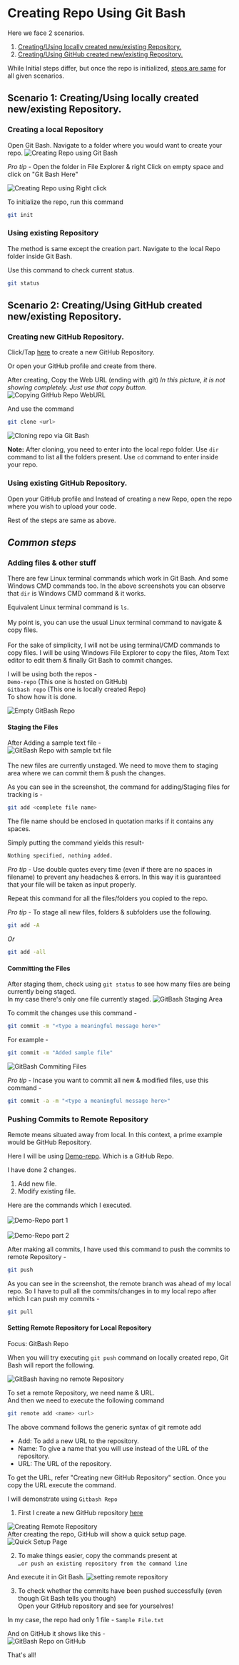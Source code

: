 # Creating Repo Using Git Bash

Here we face 2 scenarios.

1.  [Creating/Using locally created new/existing Repository.](#Scenario-1:-Creating/Using-locally-created-new/existing-Repository.)
2.  [Creating/Using GitHub created new/existing Repository.](#Scenario-2:-Creating/Using-GitHub-created-new/existing-Repository.)

While Initial steps differ, but once the repo is initialized, [steps are same](#Common-steps) for all given scenarios.

## Scenario 1: Creating/Using locally created new/existing Repository.

### Creating a local Repository

Open Git Bash.
Navigate to a folder where you would want to create your repo.
<img src="Assets/Creating_Repo_in_Git_Bash.png" alt="Creating Repo using Git Bash"  />

_Pro tip_ - Open the folder in File Explorer & right Click on empty space and click on "Git Bash Here"

![Creating Repo using Right click](Assets/Creating_Repo_in_Git_Bash_Using_Right_Click.png)

To initialize the repo, run this command

```bash
git init
```

### Using existing Repository

The method is same except the creation part. Navigate to the local Repo folder inside Git Bash.

Use this command to check current status.

```bash
git status
```

## Scenario 2: Creating/Using GitHub created new/existing Repository.

### Creating new GitHub Repository.

Click/Tap [here](www.github.com/new) to create a new GitHub Repository.

Or open your GitHub profile and create from there.

After creating, Copy the Web URL (ending with .git)
_In this picture, it is not showing completely. Just use that copy button._
![Copying GitHub Repo WebURL](Assets/Cloning_Repo_Into_Gd.png)

And use the command

```bash
git clone <url>
```

![Cloning repo via Git Bash](Assets/Git_Bash_Clone.png)

**Note:** After cloning, you need to enter into the local repo folder. Use `dir` command to list all the folders present. Use `cd` command to enter inside your repo.

### Using existing GitHub Repository.

Open your GitHub profile and Instead of creating a new Repo, open the repo where you wish to upload your code.<br>

Rest of the steps are same as above.<br>

## _Common steps_

### Adding files & other stuff

There are few Linux terminal commands which work in Git Bash. And some Windows CMD commands too. In the above screenshots you can observe that `dir` is Windows CMD command & it works. 

Equivalent Linux terminal command is `ls`. <br><br>
My point is, you can use the usual Linux terminal command to navigate & copy files.<br><br>
For the sake of simplicity, I will not be using terminal/CMD commands to copy files. I will be using Windows File Explorer to copy the files, Atom Text editor to edit them & finally Git Bash to commit changes.<br>

I will be using both the repos - <br>
`Demo-repo`  (This one is hosted on GitHub)<br>
`Gitbash repo` (This one is locally created Repo)<br>
To show how it is done.<br>

![Empty GitBash Repo](Assets/Empty_Gitbash_Repo.png)

#### Staging the Files

After Adding a sample text file -<br>
![GitBash Repo with sample txt file](Assets/Gbr_With_Sample_Txt.png)<br><br>
The new files are currently unstaged. We need to move them to staging area where we can commit them & push the changes.<br>

As you can see in the screenshot, the command for adding/Staging files for tracking is -<br>

```bash
git add <complete file name>
```

The file name should be enclosed in quotation marks if it contains any spaces.

Simply putting the command yields this result-<br>

```bash
Nothing specified, nothing added.
```

_Pro tip_ - Use double quotes every time (even if there are no spaces in filename) to prevent any headaches & errors. In this way it is guaranteed that your file will be taken as input properly.<br>

Repeat this command for all the files/folders you copied to the repo.<br>

_Pro tip_ - To stage all new files, folders & subfolders use the following.<br>

```bash
git add -A
```

 _Or_

```bash
git add -all
```

#### Committing the Files

After staging them, check using `git status` to see how many files are being currently being staged.<br>
In my case there's only one file currently staged.
![GitBash Staging Area](Assets/Gb_Staged_Files.png)

To commit the changes use this command -<br>

```bash
git commit -m "<type a meaningful message here>"
```

For example -<br>

```bash
git commit -m "Added sample file"
```

![GitBash Commiting Files](Assets/Gb_Commit_Files.png)
<br>

_Pro tip_ - Incase you want to commit all new & modified files, use this command -

```bash
git commit -a -m "<type a meaningful message here>"
```

### Pushing Commits to Remote Repository

Remote means situated away from local.
In this context, a prime example would be GitHub Repository.

Here I will be using [Demo-repo](https://github.com/MRDGH2821/Demo-Repo).
Which is a GitHub Repo.

I have done 2 changes.

1.  Add new file.
2.  Modify existing file.

Here are the commands which I executed.<br><br>
![Demo-Repo part 1](Assets/Gb_Demo_Repo_P1.png)<br><br>
![Demo-Repo part 2](Assets/Gb_Demo_Repo_P2.png)
<br>

After making all commits, I have used this command to push the commits to remote Repository -<br>

```bash
git push
```

As you can see in the screenshot, the remote branch was ahead of my local repo. So I have to pull all the commits/changes in to my local repo after which I can push my commits -<br>

```bash
git pull
```

#### Setting Remote Repository for Local Repository

Focus: GitBash Repo

When you will try executing `git push` command on locally created repo, Git Bash will report the following.<br>

![GitBash having no remote Repository](Assets/Gb_No_Remote.png)

To set a remote Repository, we need name & URL.<br>
And then we need to execute the following command

```bash
git remote add <name> <url>
```

The above command follows the generic syntax of git remote add <name> <repository url>

-   Add: To add a new URL to the repository.
-   Name: To give a name that you will use instead of the URL of the repository.
-   URL: The URL of the repository.

To get the URL, refer "Creating new GitHub Repository" section. Once you copy the URL execute the command.

I will demonstrate using `Gitbash Repo`

1.  First I create a new GitHub repository [here](www.github.com/new)

![Creating Remote Repository](Assets/Creating_Gitbash_Repo_On_GitHub.png)
<br>
After creating the repo, GitHub will show a quick setup page.
![Quick Setup Page](Assets/Gbr_Quicksetup.png)

2.  To make things easier, copy the commands present at<br> `…or push an existing repository from the command line`

And execute it in Git Bash.
![setting remote repository](Assets/Setting_Remote_Repo.png)

3.  To check whether the commits have been pushed successfully (even though Git Bash tells you though)<br>
    Open your GitHub repository and see for yourselves!

In my case, the repo had only 1 file - `Sample File.txt`

And on GitHub it shows like this -<br>
![GitBash Repo on GitHub](Assets/GBR_On_Github.png)

That's all!
